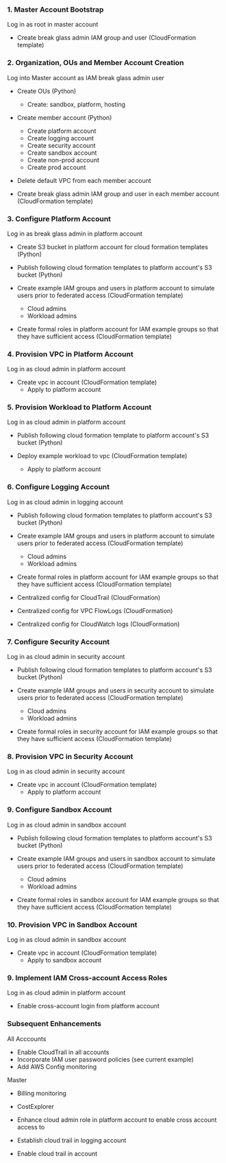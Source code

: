 ### 1. Master Account Bootstrap

Log in as root in master account

* Create break glass admin IAM group and user (CloudFormation template)

### 2. Organization, OUs and Member Account Creation

Log into Master account as IAM break glass admin user

* Create OUs (Python)
  * Create: sandbox, platform, hosting
  
* Create member account (Python)
  * Create platform account
  * Create logging account
  * Create security account
  * Create sandbox account
  * Create non-prod account
  * Create prod account
  
* Delete default VPC from each member account

* Create break glass admin IAM group and user in each member account (CloudFormation template)

### 3. Configure Platform Account

Log in as break glass admin in platform account

* Create S3 bucket in platform account for cloud formation templates (Python)

* Publish following cloud formation templates to platform account's S3 bucket (Python)

* Create example IAM groups and users in platform account to simulate users prior to federated access (CloudFormation template)
  * Cloud admins
  * Workload admins

* Create formal roles in platform account for IAM example groups so that they have sufficient access (CloudFormation template)

### 4. Provision VPC in Platform Account

Log in as cloud admin in platform account

* Create vpc in account (CloudFormation template)
  * Apply to platform account

### 5. Provision Workload to Platform Account

Log in as cloud admin in platform account

* Publish following cloud formation template to platform account's S3 bucket (Python)

* Deploy example workload to vpc (CloudFormation template)
  * Apply to platform account

### 6. Configure Logging Account

Log in as cloud admin in logging account

* Publish following cloud formation templates to platform account's S3 bucket (Python)

* Create example IAM groups and users in platform account to simulate users prior to federated access (CloudFormation template)
  * Cloud admins
  * Workload admins

* Create formal roles in platform account for IAM example groups so that they have sufficient access (CloudFormation template)

* Centralized config for CloudTrail (CloudFormation) 
* Centralized config for VPC FlowLogs (CloudFormation)
* Centralized config for CloudWatch logs (CloudFormation)

### 7. Configure Security Account

Log in as cloud admin in security account

* Publish following cloud formation templates to platform account's S3 bucket (Python)

* Create example IAM groups and users in security account to simulate users prior to federated access (CloudFormation template)
  * Cloud admins
  * Workload admins

* Create formal roles in security account for IAM example groups so that they have sufficient access (CloudFormation template)

### 8. Provision VPC in Security Account

Log in as cloud admin in security account

* Create vpc in account (CloudFormation template)
  * Apply to platform account
  
### 9. Configure Sandbox Account

Log in as cloud admin in sandbox account

* Publish following cloud formation templates to platform account's S3 bucket (Python)

* Create example IAM groups and users in sandbox account to simulate users prior to federated access (CloudFormation template)
  * Cloud admins
  * Workload admins

* Create formal roles in sandbox account for IAM example groups so that they have sufficient access (CloudFormation template)

### 10. Provision VPC in Sandbox Account

Log in as cloud admin in sandbox account

* Create vpc in account (CloudFormation template)
  * Apply to sandbox account

### 9. Implement IAM Cross-account Access Roles

Log in as cloud admin in platform account

* Enable cross-account login from platform account

### Subsequent Enhancements

All Acccounts

* Enable CloudTrail in all accounts
* Incorporate IAM user password policies (see current example)
* Add AWS Config monitoring

Master

* Billing monitoring
* CostExplorer

* Enhance cloud admin role in platform account to enable cross account access to 

* Establish cloud trail in logging account

* Enable cloud trail in account
